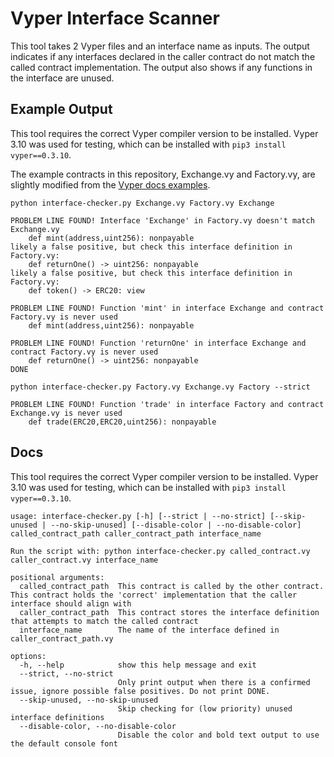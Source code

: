 # Vyper Interface Scanner

This tool takes 2 Vyper files and an interface name as inputs. The output indicates if any interfaces declared in the caller contract do not match the called contract implementation. The output also shows if any functions in the interface are unused.

## Example Output

This tool requires the correct Vyper compiler version to be installed. Vyper 3.10 was used for testing, which can be installed with `pip3 install vyper==0.3.10`.

The example contracts in this repository, Exchange.vy and Factory.vy, are slightly modified from the [Vyper docs examples](https://github.com/vyperlang/vyper/tree/master/examples).

```
python interface-checker.py Exchange.vy Factory.vy Exchange

PROBLEM LINE FOUND! Interface 'Exchange' in Factory.vy doesn't match Exchange.vy
    def mint(address,uint256): nonpayable
likely a false positive, but check this interface definition in Factory.vy:
    def returnOne() -> uint256: nonpayable
likely a false positive, but check this interface definition in Factory.vy:
    def token() -> ERC20: view

PROBLEM LINE FOUND! Function 'mint' in interface Exchange and contract Factory.vy is never used
    def mint(address,uint256): nonpayable

PROBLEM LINE FOUND! Function 'returnOne' in interface Exchange and contract Factory.vy is never used
    def returnOne() -> uint256: nonpayable
DONE
```

```
python interface-checker.py Factory.vy Exchange.vy Factory --strict

PROBLEM LINE FOUND! Function 'trade' in interface Factory and contract Exchange.vy is never used
    def trade(ERC20,ERC20,uint256): nonpayable
```

## Docs

This tool requires the correct Vyper compiler version to be installed. Vyper 3.10 was used for testing, which can be installed with `pip3 install vyper==0.3.10`.

```
usage: interface-checker.py [-h] [--strict | --no-strict] [--skip-unused | --no-skip-unused] [--disable-color | --no-disable-color] called_contract_path caller_contract_path interface_name

Run the script with: python interface-checker.py called_contract.vy caller_contract.vy interface_name

positional arguments:
  called_contract_path  This contract is called by the other contract. This contract holds the 'correct' implementation that the caller interface should align with
  caller_contract_path  This contract stores the interface definition that attempts to match the called contract
  interface_name        The name of the interface defined in caller_contract_path.vy

options:
  -h, --help            show this help message and exit
  --strict, --no-strict
                        Only print output when there is a confirmed issue, ignore possible false positives. Do not print DONE.
  --skip-unused, --no-skip-unused
                        Skip checking for (low priority) unused interface definitions
  --disable-color, --no-disable-color
                        Disable the color and bold text output to use the default console font
```
